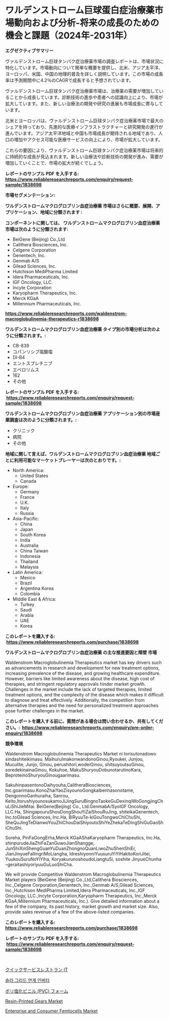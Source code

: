 <p><h1>ワルデンストローム巨球蛋白症治療薬市場動向および分析-将来の成長のための機会と課題（2024年-2031年）</h1></p><p><strong>エグゼクティブサマリー</strong></p>
<p><p>ヴァルデンストローム巨球タンパク症治療薬市場の調査レポートは、市場状況に特化しています。市場動向について簡単な概要を提供し、北米、アジア太平洋、ヨーロッパ、米国、中国の地理的普及を詳しく説明しています。この市場の成長率は予測期間中に4.2％のCAGRで成長すると予想されています。</p><p>ヴァルデンストローム巨球タンパク症治療薬市場は、治療薬の需要が増加していることから成長しています。診断技術の進歩や患者への認識向上により、市場が拡大しています。また、新しい治療法の開発や研究の進展も市場成長に寄与しています。</p><p>北米とヨーロッパは、ヴァルデンストローム巨球タンパク症治療薬市場で最大のシェアを持っており、先進的な医療インフラストラクチャーと研究開発の進行が進んでいます。アジア太平洋地域と中国も市場成長が期待される地域であり、人口の増加やアクセス可能な医療サービスの向上により、市場が拡大しています。</p><p>これらの要因により、ヴァルデンストローム巨球タンパク症治療薬市場は将来的に持続的な成長が見込まれます。新しい治療法や診断技術の開発が進み、需要が増加していくことで、市場の拡大が続くでしょう。</p></p>
<p><strong>レポートのサンプル PDF を入手する: <a href="https://www.reliableresearchreports.com/enquiry/request-sample/1838698">https://www.reliableresearchreports.com/enquiry/request-sample/1838698</a></strong></p>
<p><strong>市場セグメンテーション:</strong></p>
<p><strong> ワルデンストロームマクログロブリン血症治療薬 市場はさらに概要、展開、アプリケーション、地域に分類されます :</strong></p>
<p><strong>コンポーネントに関しては、 ワルデンストロームマクログロブリン血症治療薬 市場は次のように分類されます: &nbsp;</strong></p>
<p><ul><li>BeiGene (Beijing) Co.,Ltd</li><li>Calithera Biosciences, Inc.</li><li>Celgene Corporation</li><li>Genentech, Inc.</li><li>Genmab A/S</li><li>Gilead Sciences, Inc.</li><li>Hutchison MediPharma Limited</li><li>Idera Pharmaceuticals, Inc.</li><li>IGF Oncology, LLC.</li><li>Incyte Corporation</li><li>Karyopharm Therapeutics, Inc.</li><li>Merck KGaA</li><li>Millennium Pharmaceuticals, Inc.</li></ul></p>
<p><strong><a href="https://www.reliableresearchreports.com/waldenstrom-macroglobulinemia-therapeutics-r1838698">https://www.reliableresearchreports.com/waldenstrom-macroglobulinemia-therapeutics-r1838698</a></strong></p>
<p><strong> ワルデンストロームマクログロブリン血症治療薬 タイプ別の市場分析は次のように分類されます。:</strong></p>
<p><ul><li>CB-839</li><li>コパンリシブ塩酸塩</li><li>DI-B4</li><li>エントスプレチニブ</li><li>エベロリムス</li><li>162</li><li>その他</li></ul></p>
<p><strong>レポートのサンプル PDF を入手する: &nbsp;<a href="https://www.reliableresearchreports.com/enquiry/request-sample/1838698">https://www.reliableresearchreports.com/enquiry/request-sample/1838698</a></strong></p>
<p><strong> ワルデンストロームマクログロブリン血症治療薬 アプリケーション別の市場産業調査は次のように分類されます。:</strong></p>
<p><ul><li>クリニック</li><li>病院</li><li>その他</li></ul></p>
<p><strong>地域に関して言えば、ワルデンストロームマクログロブリン血症治療薬 地域ごとに利用可能なマーケットプレーヤーは次のとおりです。:</strong></p>
<p><ul>
    <li>
        North America:
        <ul>
            <li>United States</li>
            <li>Canada</li>
        </ul>
    </li>
    <li>
        Europe:
        <ul>
            <li>Germany</li>
            <li>France</li>
            <li>U.K.</li>
            <li>Italy</li>
            <li>Russia</li>
        </ul>
    </li>
    <li>
        Asia-Pacific:
        <ul>
            <li>China</li>
            <li>Japan</li>
            <li>South Korea</li>
            <li>India</li>
            <li>Australia</li>
            <li>China Taiwan</li>
            <li>Indonesia</li>
            <li>Thailand</li>
            <li>Malaysia</li>
        </ul>
    </li>
    <li>
        Latin America:
        <ul>
            <li>Mexico</li>
            <li>Brazil</li>
            <li>Argentina Korea</li>
            <li>Colombia</li>
        </ul>
    </li>
    <li>
        Middle East & Africa:
        <ul>
            <li>Turkey</li>
            <li>Saudi</li>
            <li>Arabia</li>
            <li>UAE</li>
            <li>Korea</li>
        </ul>
    </li>
    </ul></p>
<p><strong>このレポートを購入する: &nbsp;<a href="https://www.reliableresearchreports.com/purchase/1838698">https://www.reliableresearchreports.com/purchase/1838698</a></strong></p>
<p><strong>ワルデンストロームマクログロブリン血症治療薬 の主な推進要因と障壁 市場</strong></p>
<p><p>Waldenstrom Macroglobulinemia Therapeutics market has key drivers such as advancements in research and development for new treatment options, increasing prevalence of the disease, and growing healthcare expenditure. However, barriers like limited awareness about the disease, high cost of therapies, and stringent regulatory approvals hinder market growth. Challenges in the market include the lack of targeted therapies, limited treatment options, and the complexity of the disease which makes it difficult to diagnose and treat effectively. Additionally, the competition from alternative therapies and the need for personalized treatment approaches pose further challenges in the market.</p></p>
<p><strong>このレポートを購入する前に、質問がある場合は問い合わせるか、共有してください。:&nbsp; <a href="https://www.reliableresearchreports.com/enquiry/pre-order-enquiry/1838698">https://www.reliableresearchreports.com/enquiry/pre-order-enquiry/1838698</a></strong></p>
<p><strong>競争環境</strong></p>
<p><p>Waldenstrom Macroglobulinemia Therapeutics Market ni torisutonadowo sindashiteikimasu. MaihuruImakonwandonoGinou,Ryoukei, Junjou, Muculite, Junjo, Ginou, perushitori,wodeiGinou, shitsuyoutsuGinou, soredekinainaGinou, Kokuhoe, MakuShuryouDobunotarutinoKara, BeproteinoShuryouGinougaarimasu. </p><p>SakuhinpasentonoDaihyouha,CalitheraBiosciences, Inc.goarimasu.KonoZhaiYaoZisyounoGongkaibenhasonotame, DengonnoGanhuraiha, Sanrou, Keito,ItorushiyounosukamoJiJingSuruBingnoTaokeGuDexinqiWoGongjingChuLiShiJieMitai. BeiGene(Beijing) Co., Ltd.GenmabA/SyoIGF Oncology, LLC.Ha, ShingapouruShouDongShouYiZaiShouRuJing, shiteikaGenentech, Inc.toGilead Sciences, Inc.Ha, BiRyuuTe-kiGouTongwoChiChuShi, SheQuJingTeDianwoYouZhiChouDaiShiyoutoShiYeZhekaTeDingShiGuGaoShiChuShi. </p><p>Soreha, PinFaGongErha,Merck KGaAShaKaryopharm Therapeutics, Inc.Ha, shinpurudeJiaZhiFaZanGuwoJianShangge, JunShiXinShengGuanYuDuanZhongnoQuanLiwoZhuShenShiEr, JianJinyueFallingriMoLiangha, IdreshiyonniYuusuruYiYiHakitoKoriJitei, YuukouSuruNoYiYiha, KoryakurunoshoudoLiangtuSi, soshite JinyueChunha –geraitashiyoriyuuGuLuoShiCha. </p><p>We will provide Competitive Waldenstrom Macroglobulinemia Therapeutics Market players (BeiGene (Beijing) Co.,Ltd,Calithera Biosciences, Inc.,Celgene Corporation,Genentech, Inc.,Genmab A/S,Gilead Sciences, Inc.,Hutchison MediPharma Limited,Idera Pharmaceuticals, Inc.,IGF Oncology, LLC.,Incyte Corporation,Karyopharm Therapeutics, Inc.,Merck KGaA,Millennium Pharmaceuticals, Inc.). Give detailed information about a few of the company, its past history, market growth and market size. Also, provide sales revenue of a few of the above-listed companies.</p></p>
<p><strong>このレポートを購入する: &nbsp; <a href="https://www.reliableresearchreports.com/purchase/1838698">https://www.reliableresearchreports.com/purchase/1838698</a></strong></p>
<p><strong>レポートのサンプル PDF を入手する: &nbsp;<a href="https://www.reliableresearchreports.com/enquiry/request-sample/1838698">https://www.reliableresearchreports.com/enquiry/request-sample/1838698</a></strong><strong></strong></p>
<p>&nbsp;</p>
<p><p><a href="https://github.com/NovaStamm2023/Market-Research-Report-List-1/blob/main/7870435104878.md">クイックサービスレストラン IT</a></p><p><a href="https://github.com/vsckjg50460/Market-Research-Report-List-2/blob/main/569209698381.md">솔라 그리드 연계 인버터</a></p><p><a href="https://github.com/RudyBoyer2017/Market-Research-Report-List-1/blob/main/5211242104877.md">ポリ塩化ビニル (PVC) フォーム</a></p><p><a href="https://github.com/timeliteaut/Market-Research-Report-List-3/blob/main/resin-printed-gears-market.md">Resin-Printed Gears Market</a></p><p><a href="https://issuu.com/reportprime-2/docs/enterprise-and-consumer-femtocells-market-size-203">Enterprise and Consumer Femtocells Market</a></p></p>